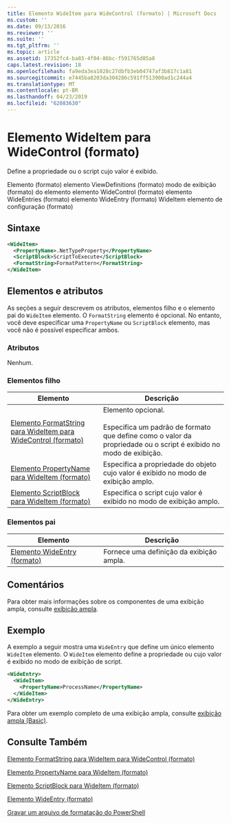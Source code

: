 ```yaml
---
title: Elemento WideItem para WideControl (formato) | Microsoft Docs
ms.custom: ''
ms.date: 09/13/2016
ms.reviewer: ''
ms.suite: ''
ms.tgt_pltfrm: ''
ms.topic: article
ms.assetid: 17352fc4-ba83-4f04-86bc-f591765d85a8
caps.latest.revision: 18
ms.openlocfilehash: fa9eda3ea1028c27dbfb3eb04747af3b817c1a81
ms.sourcegitcommit: e7445ba8203da304286c591ff513900ad1c244a4
ms.translationtype: MT
ms.contentlocale: pt-BR
ms.lasthandoff: 04/23/2019
ms.locfileid: "62083630"
---
```

# <a name="wideitem-element-for-widecontrol-format"></a>Elemento WideItem para WideControl (formato)

Define a propriedade ou o script cujo valor é exibido.

Elemento (formato) elemento ViewDefinitions (formato) modo de exibição (formato) do elemento elemento WideControl (formato) elemento WideEntries (formato) elemento WideEntry (formato) WideItem elemento de configuração (formato)

## <a name="syntax"></a>Sintaxe

```xml
<WideItem>
  <PropertyName>.NetTypeProperty</PropertyName>
  <ScriptBlock>ScriptToExecute</ScriptBlock>
  <FormatString>FormatPattern</FormatString>
</WideItem>
```

## <a name="attributes-and-elements"></a>Elementos e atributos

As seções a seguir descrevem os atributos, elementos filho e o elemento pai do `WideItem` elemento. O `FormatString` elemento é opcional. No entanto, você deve especificar uma `PropertyName` ou `ScriptBlock` elemento, mas você não é possível especificar ambos.

### <a name="attributes"></a>Atributos

Nenhum.

### <a name="child-elements"></a>Elementos filho

|Elemento|Descrição|
|-------------|-----------------|
|[Elemento FormatString para WideItem para WideControl (formato)](./formatstring-element-for-wideitem-for-widecontrol-format.md)|Elemento opcional.<br /><br /> Especifica um padrão de formato que define como o valor da propriedade ou o script é exibido no modo de exibição.|
|[Elemento PropertyName para WideItem (formato)](./propertyname-element-for-wideitem-for-widecontrol-format.md)|Especifica a propriedade do objeto cujo valor é exibido no modo de exibição amplo.|
|[Elemento ScriptBlock para WideItem (formato)](./scriptblock-element-for-wideitem-for-widecontrol-format.md)|Especifica o script cujo valor é exibido no modo de exibição amplo.|

### <a name="parent-elements"></a>Elementos pai

|Elemento|Descrição|
|-------------|-----------------|
|[Elemento WideEntry (formato)](./wideentry-element-for-widecontrol-format.md)|Fornece uma definição da exibição ampla.|

## <a name="remarks"></a>Comentários

Para obter mais informações sobre os componentes de uma exibição ampla, consulte [exibição ampla](./creating-a-wide-view.md).

## <a name="example"></a>Exemplo

A exemplo a seguir mostra uma `WideEntry` que define um único elemento `WideItem` elemento. O `WideItem` elemento define a propriedade ou cujo valor é exibido no modo de exibição de script.

```xml
<WideEntry>
  <WideItem>
    <PropertyName>ProcessName</PropertyName>
  </WideItem>
</WideEntry>
```

Para obter um exemplo completo de uma exibição ampla, consulte [exibição ampla (Basic)](./wide-view-basic.md).

## <a name="see-also"></a>Consulte Também

[Elemento FormatString para WideItem para WideControl (formato)](./formatstring-element-for-wideitem-for-widecontrol-format.md)

[Elemento PropertyName para WideItem (formato)](./propertyname-element-for-wideitem-for-widecontrol-format.md)

[Elemento ScriptBlock para WideItem (formato)](./scriptblock-element-for-wideitem-for-widecontrol-format.md)

[Elemento WideEntry (formato)](./wideentry-element-for-widecontrol-format.md)

[Gravar um arquivo de formatação do PowerShell](./writing-a-powershell-formatting-file.md)
